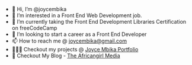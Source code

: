 - 👋 Hi, I’m @joycembika
- 👀 I’m interested in a Front End Web Development job.
- 🌱 I’m currently taking the Front End Development Libraries Certification on freeCodeCamp
- 💞️ I’m looking to start a career as a Front End Developer
- 📫 How to reach me @ joycembika@gmail.com
- 👩🏾‍💻 Checkout my projects @ [Joyce Mbika Portfolio](https://joycembika.github.io/joyce-mbika-porfolio/)
- 📰 Checkout My Blog - [The Africangirl Media](https://www.theafricangirl.com)

<!---
joycembika/joycembika is a ✨ special ✨ repository because its `README.md` (this file) appears on your GitHub profile.
You can click the Preview link to take a look at your changes.
--->
